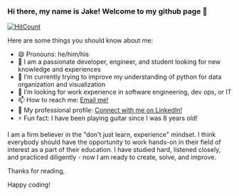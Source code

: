 ### Hi there, my name is Jake! Welcome to my github page 👋

[![HitCount](http://hits.dwyl.com/jakebalsamo/jakebalsamo.svg)](http://hits.dwyl.com/jakebalsamo/jakebalsamo)

Here are some things you should know about me:

- 😄 Pronouns: he/him/his
- 🔭 I am a passionate developer, engineer, and student looking for new knowledge and experiences
- 🌱 I’m currently trying to improve my understanding of python for data organization and visualization
- 👯 I’m looking for work experience in software engineering, dev ops, or IT
- 📫 How to reach me: <a href="mailto:jake.balsamo@outlook.com">Email me!</a>
- 👔 My professional profile: [Connect with me on LinkedIn!](https://www.linkedin.com/in/jakebalsamo/)
- ⚡ Fun fact: I have been playing guitar since I was 8 years old!

I am a firm believer in the "don't just learn, experience" mindset. I think everybody should have the opportunity to work hands-on in their field of interest as a part of their education. I have studied hard, listened closely, and practiced diligently - now I am ready to create, solve, and improve.

Thanks for reading,

Happy coding!

